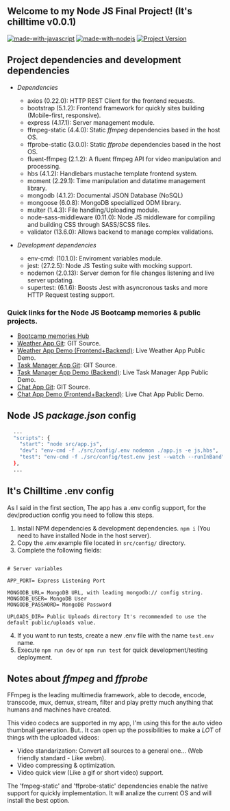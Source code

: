## Welcome to my Node JS Final Project! (It's chilltime v0.0.1)

[![made-with-javascript](https://img.shields.io/badge/Made%20with-JavaScript-1f425f.svg)](https://www.javascript.com)
[![made-with-nodejs](https://img.shields.io/badge/Made_with-Node_JS-green.svg)](https://nodejs.org/es/)
[![Project Version](https://img.shields.io/badge/Version-1.0.0-brightgreen)](https://github.com/duquejo01/Bootcamp-Project)

## Project dependencies and development dependencies

- *Dependencies*
  - axios (0.22.0): HTTP REST Client for the frontend requests.
  - bootstrap (5.1.2): Frontend framework for quickly sites building (Mobile-first, responsive).
  - express (4.17.1): Server management module.
  - ffmpeg-static (4.4.0): Static _ffmpeg_ dependencies based in the host OS.
  - ffprobe-static (3.0.0): Static _ffprobe_ dependencies based in the host OS.
  - fluent-ffmpeg (2.1.2): A fluent ffmpeg API for video manipulation and processing.
  - hbs (4.1.2): Handlebars mustache template frontend system.
  - moment (2.29.1): Time manipulation and datatime management library.
  - mongodb (4.1.2): Documental JSON Database (NoSQL)
  - mongoose (6.0.8): MongoDB speciallized ODM library.
  - multer (1.4.3): File handling/Uploading module. 
  - node-sass-middleware (0.11.0): Node JS middleware for compiling and building CSS through SASS/SCSS files.
  - validator (13.6.0): Allows backend to manage complex validations.

- *Development dependencies*
  - env-cmd: (10.1.0): Enviroment variables module.
  - jest: (27.2.5): Node JS Testing suite with mocking support.
  - nodemon (2.0.13): Server demon for file changes listening and live server updating.
  - supertest: (6.1.6): Boosts Jest with asyncronous tasks and more HTTP Request testing support.

### Quick links for the Node JS Bootcamp memories & public projects.
- [Bootcamp memories Hub](https://github.com/duquejo01/BootCamp-Node-JS)
- [Weather App Git](https://github.com/duquejo01/Weather-App-Node): GIT Source.
- [Weather App Demo (Frontend+Backend)](https://duque-weather-application.herokuapp.com/): Live Weather App Public Demo.
- [Task Manager App Git](https://github.com/duquejo01/Task-Manager): GIT Source.
- [Task Manager App Demo (Backend)](https://duque-task-manager.herokuapp.com/): Live Task Manager App Public Demo.
- [Chat App Git](https://github.com/duquejo01/Chat-App): GIT Source.
- [Chat App Demo (Frontend+Backend)](https://duque-chat-app.herokuapp.com/): Live Chat App Public Demo.

## Node JS _package.json_ config

```sh
  ...
  "scripts": {
    "start": "node src/app.js",
    "dev": "env-cmd -f ./src/config/.env nodemon ./app.js -e js,hbs",
    "test": "env-cmd -f ./src/config/test.env jest --watch --runInBand"
  },
  ...
```

## It's Chilltime .env config
As I said in the first section, The app has a .env config support, for the dev/production config you need to follow this steps.

1. Install NPM dependencies & development dependencies. `npm i` (You need to have installed Node in the host server).
2. Copy the .env.example file located in `src/config/` directory.
3. Complete the following fields:

```.env

# Server variables

APP_PORT= Express Listening Port

MONGODB_URL= MongoDB URL, with leading mongodb:// config string.
MONGODB_USER= MongoDB User 
MONGODB_PASSWORD= MongoDB Password

UPLOADS_DIR= Public Uploads directory It's recommended to use the default public/uploads value.

```
4. If you want to run tests, create a new .env file with the name `test.env` name.
5. Execute `npm run dev` or `npm run test` for quick development/testing deployment.

## Notes about *ffmpeg* and *ffprobe*

FFmpeg is the leading multimedia framework, able to decode, encode, transcode, mux, demux, stream, filter and play pretty much anything that humans and machines have created.

This video codecs are supported in my app, I'm using this for the auto video thumbnail generation. But.. It can open up the possibilities to make a *LOT* of things with the uploaded videos:

- Video standarization: Convert all sources to a general one... (Web friendly standard - Like webm).
- Video compressing & optimization.
- Video quick view (Like a gif or short video) support.

The 'fmpeg-static' and 'ffprobe-static' dependencies enable the native support for quickly implementation. It will analize the current OS and will install the best option.